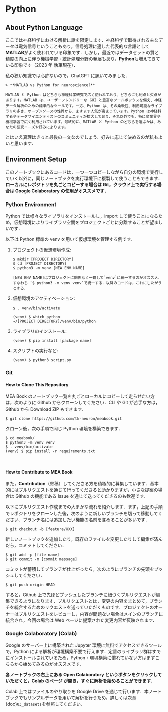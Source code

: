 # Python

## About Python Language

ここでは神経科学における解析に話を限定します．神経科学で取得される主なデータは電気信号ということもあり，信号処理に適した代表的な言語として**MATLAB**がよく使われている印象です．しかし，最近ではデータセットの質と精度の向上に伴う機械学習・統計処理分野の発展もあり，**Python**も増えてきている印象です（2023 年 執筆現在）．

私の狭い知識では心許ないので，ChatGPT に訊いてみました．

```{admonition} ChatGPT
> **MATLAB vs Python for neuroscience?**

MATLAB と Python はどちらも神経科学研究で広く使われており、どちらにも利点と欠点があります。MATLAB は、ユーザーフレンドリーな GUI と豊富なツールボックスを備え、神経データ解析のための標準的なツールです。一方、Python は、その柔軟性、利用可能なライブラリの多さ、オープンソースの性質から、ますます人気が高まっています。Python は神経科学者やデータサイエンティストのコミュニティが拡大しており、それ以外でも、特に産業界や機械学習で広く利用されています。最終的に、MATLAB と Python のどちらを選ぶかは、あなたの研究ニーズや好みによります。
```

とはいえ真理はきっと最後の一文なのでしょう．好みに応じて決めるのが私もよいと思います．

## Environment Setup

このノートブックにあるコードは，一つ一つコピーしながら自分の環境で実行していく以外に，同じノートブックを実行環境下に複製して使うこともできます．**ローカルにレポジトリを丸ごとコピーする場合は Git，クラウド上で実行する場合は Google Colaboratory の使用がオススメです．**

### Python Environment

Python では様々なライブラリをインストールし，import して使うことになるため，仮想環境によりライブラリ空間をプロジェクトごとに分離することが望ましいです．

以下は Python 標準の venv を用いて仮想環境を管理する例です．

1. プロジェクトの仮想環境作成:

   ```shell
   $ mkdir [PROJECT DIRECTORY]
   $ cd [PROJECT DIRECTORY]
   $ python3 -m venv [NEW ENV NAME]
   ```

   ```{tip}
   [NEW ENV NAME]はプロジェクトに関係なく一貫して`venv`に統一するのがオススメ．すなわち `$ python3 -m venv venv`で統一する．以降のコードは，これにしたがうとする．
   ```

2. 仮想環境のアクティベーション:

   ```shell
   $ . venv/bin/activate

   (venv) $ which python
   ~/[PROJECT DIRECTORY]/venv/bin/python
   ```

3. ライブラリのインストール:

   ```shell
   (venv) $ pip install [package name]
   ```

4. スクリプトの実行など:
   ```shell
   (venv) $ python3 script.py
   ```

### Git

<!-- #### About

Git は，ファイルの変更履歴を記録するバージョン管理ツールで，チームによるソフトウェア開発で使われます．
Git において最低限押さえておくと良い概念をいくつか述べます． -->

<!-- - **local / remote（ローカル / リモート）**
  - 手元の PC 内にある環境がローカル．他のユーザーなどがアクセスできるようにサーバー上にレポジトリを置く場所がリモート．リモートレポジトリをホストする代表的なサービスとして **Github** がある．
- **commit（コミット）**
  - ファイルに加えた変更（差分）のスナップショットを取ること．「機能 A を加えた」「〇〇のバグを修正した」等，ファイルに対する変更が何らかの意味をもつような粒度で，変更履歴を刻んでいく．
- **branch（ブランチ）**
  - 元のレポジトリのコピーを並列に保持したまま，新しい機能を追加してテストしたり，A さん・B さんで別々にブランチを切って後でメインのブランチに統合したりするなど，共同編集・チーム開発に特化したバックアップシステムのようなもの．
- **clone（クローン）**
  - リモートレポジトリを，ローカルにコピーしてくること．
- **push / fetch（プッシュ / フェッチ）**
  - プッシュはローカルの変更をリモートに反映すること（自分から他ユーザーへの共有），フェッチはリモートの変更をローカルに取ってくること（他ユーザーから自分への共有）です．
- **merge / pull（マージ / プル）**
  - マージは，他のブランチを現在のブランチに統合すること（つまり他のブランチに加えられたファイルの変更が現在のブランチに適応される）．プルは，fetch + merge のことで，リモートブランチの変更をローカルに取ってきた上で，現在のブランチに統合すること． -->

#### How to Clone This Repository

MEA Book のノートブック一覧を丸ごとローカルにコピーして走らせたい方は，次のように Github からクローンしてください．CLI や Git が苦手な方は，Github から Download ZIP もできます．

```shell
$ git clone https://github.com/tk-neuron/meabook.git
```

クローン後，次の手順で同じ Python 環境を構築できます．

```shell
$ cd meabook/
$ python3 -m venv venv
$ . venv/bin/activate
(venv) $ pip install -r requirements.txt
```

<br>

#### How to Contribute to MEA Book

また，**Contribution**（寄稿）してくださる方を積極的に募集しています．基本的にはプルリクエストを通じて行ってくださると助かりますが，小さな提案の場合は Github の機能である Issue を通じて送ってくださるのも歓迎です．

以下にプルリクエスト作成までの大まかな流れを紹介します．まず，上記の手順でレポジトリをクローンした後，次のように新しいブランチを切って移動してください．ブランチ名には追加したい機能の名前を含めることが多いです．

```shell
$ git checkout -b [feature/XXX]
```

新しいノートブックを追加したり，既存のファイルを変更したりして編集が済んだら，コミットしてください．

```shell
$ git add -p [file name]
$ git commit -m [commit message]
```

コミットが蓄積してブランチが仕上がったら，次のようにブランチの先頭をプッシュしてください．

```shell
$ git push origin HEAD
```

すると，Github 上で先ほどプッシュしたブランチに紐づくプルリクエストが編集できるようになります．プルリクエストとは，変更の内容をまとめて，ブランチを統合するためのリクエストを送っていただくものです．プロジェクトのオーナーはプルリクエストをレビューし，内容が問題ない場合はメインのブランチに統合され，今回の場合は Web ページに提案された変更内容が反映されます．

### Google Colaboratory (Colab)

Google のサーバー上に構築された Jupyter 環境に無料でアクセスできるツールで，Python による解析が環境構築不要で行えます．定番のライブラリ群はすでにインストールされているため，Python・環境構築に慣れていない方はまずこちらから始めてみるのがオススメです．

**各ノートブックの右上にある Open Colaboratory というボタンをクリックしていただくと，Colab のページ が開き，すぐに解析を始めることができます．**

Colab 上ではファイルのやり取りを Google Drive を通じて行います．本ノートブックでもサンプルデータを用いて解析を行うため，詳しくは次章 {doc}`03_datasets`を参照してください．
